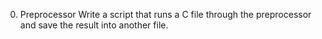 0. Preprocessor
Write a script that runs a C file through the preprocessor and save the result into another file.

